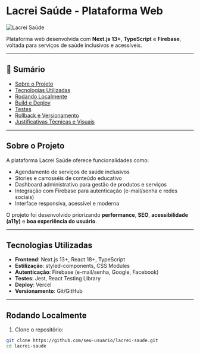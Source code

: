 # Lacrei Saúde - Plataforma Web

![Lacrei Saúde](public/logo.png)

Plataforma web desenvolvida com **Next.js 13+**, **TypeScript** e **Firebase**, voltada para serviços de saúde inclusivos e acessíveis.

---

## 🔹 Sumário

- [Sobre o Projeto](#sobre-o-projeto)  
- [Tecnologias Utilizadas](#tecnologias-utilizadas)  
- [Rodando Localmente](#rodando-localmente)  
- [Build e Deploy](#build-e-deploy)  
- [Testes](#testes)  
- [Rollback e Versionamento](#rollback-e-versionamento)  
- [Justificativas Técnicas e Visuais](#justificativas-técnicas-e-visuais)  

---

## Sobre o Projeto

A plataforma Lacrei Saúde oferece funcionalidades como:

- Agendamento de serviços de saúde inclusivos  
- Stories e carrosséis de conteúdo educativo  
- Dashboard administrativo para gestão de produtos e serviços  
- Integração com Firebase para autenticação (e-mail/senha e redes sociais)  
- Interface responsiva, acessível e moderna  

O projeto foi desenvolvido priorizando **performance**, **SEO**, **acessibilidade (a11y)** e **boa experiência do usuário**.

---

## Tecnologias Utilizadas

- **Frontend**: Next.js 13+, React 18+, TypeScript  
- **Estilização**: styled-components, CSS Modules  
- **Autenticação**: Firebase (e-mail/senha, Google, Facebook)  
- **Testes**: Jest, React Testing Library  
- **Deploy**: Vercel  
- **Versionamento**: Git/GitHub  

---

## Rodando Localmente

1. Clone o repositório:

```bash
git clone https://github.com/seu-usuario/lacrei-saude.git
cd lacrei-saude
